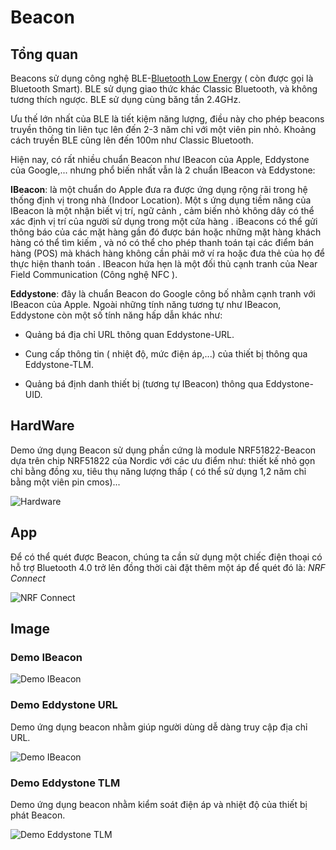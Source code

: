 # Beacon

## Tổng quan

Beacons sử dụng công nghệ BLE-[Bluetooth Low Energy](https://en.wikipedia.org/wiki/Bluetooth_Low_Energy) ( còn được gọi là Bluetooth Smart). BLE sử dụng giao thức khác Classic Bluetooth, và không tương thích ngược. BLE sử dụng cùng băng tần 2.4GHz.

Ưu thế lớn nhất của BLE là tiết kiệm năng lượng, điều này cho phép beacons truyền thông tin liên tục lên đến 2-3 năm chỉ với một viên pin nhỏ. Khoảng cách truyền BLE cũng lên đến 100m như Classic Bluetooth.

Hiện nay, có rất nhiều chuẩn Beacon như IBeacon của Apple, Eddystone của Google,... nhưng phổ biến nhất vẫn là 2 chuẩn IBeacon và Eddystone:

**IBeacon**: là một chuẩn do Apple đưa ra được ứng dụng rộng rãi trong hệ thống định vị trong nhà (Indoor Location). Một s ứng dụng tiềm năng của IBeacon là một nhận biết vị trí, ngữ cảnh , cảm biến nhỏ không dây có thể xác định vị trí của người sử dụng trong một cửa hàng . iBeacons có thể gửi thông báo của các mặt hàng gần đó được bán hoặc những mặt hàng khách hàng có thể tìm kiếm , và nó có thể cho phép thanh toán tại các điểm bán hàng (POS) mà khách hàng không cần phải mở ví ra hoặc đưa thẻ của họ để thực hiện thanh toán . IBeacon hứa hẹn là một  đối thủ cạnh tranh của Near Field Communication (Công nghệ NFC ).

**Eddystone**: đây là chuẩn Beacon do Google công bố nhằm cạnh tranh với IBeacon của Apple. Ngoài những tính năng tương tự như IBeacon, Eddystone còn một số tính năng hấp dẫn khác như:
- Quảng bá địa chỉ URL thông quan Eddystone-URL.

- Cung cấp thông tin ( nhiệt độ, mức điện áp,...) của thiết bị thông qua Eddystone-TLM.

- Quảng bá định danh thiết bị (tương tự IBeacon) thông qua Eddystone-UID.


## HardWare

Demo ứng dụng Beacon sử dụng phần cứng là module NRF51822-Beacon dựa trên chip NRF51822 của Nordic với các ưu điểm như: thiết kế nhỏ gọn chỉ bằng đồng xu, tiêu thụ năng lượng thấp ( có thể sử dụng 1,2 năm chỉ bằng một viên pin cmos)...

![Hardware](image/beacon_hardware.png)

## App

Để có thể quét được Beacon, chúng ta cần sử dụng một chiếc điện thoại có hỗ trợ Bluetooth 4.0 trở lên đồng thời cài đặt thêm một áp để quét đó là: *NRF Connect*

![NRF Connect](image/beacon_app.png)

## Image

### Demo IBeacon

![Demo IBeacon](image/ibeacon.png)

### Demo Eddystone URL

Demo ứng dụng beacon nhằm giúp người dùng dễ dàng truy cập địa chỉ URL.

![Demo IBeacon](image/eddystone_url.png)

### Demo Eddystone TLM

Demo ứng dụng beacon nhằm kiểm soát điện áp và nhiệt độ của thiết bị phát Beacon.

![Demo Eddystone TLM](image/eddystone_tlm.png)
